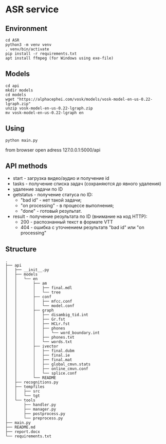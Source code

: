 # ASR service

## Environment
```
cd ASR
python3 -m venv venv
. venv/bin/activate
pip install -r requirements.txt
apt install ffmpeg (for Windows using exe-file)
```


## Models
```
cd api
mkdir models
cd models
wget "https://alphacephei.com/vosk/models/vosk-model-en-us-0.22-lgraph.zip"
unzip vosk-model-en-us-0.22-lgraph.zip
mv vosk-model-en-us-0.22-lgraph en
```

## Using
```
python main.py
```
from browser open adress 127.0.0.1:5000/api

## API methods
* start - загрузка видео/аудио и получение id
* tasks - получение списка задач (сохраняются до явного удаления)
* удаление задачи по ID
* getstatus - получение статуса по ID:
  - "bad id" - нет такой задачи;
  - "on processing" - в процессе выполнения;
  - "done" - готовый результат.
* result - получение результата по ID (внимание на код HTTP):
  - 200 - распознанный текст в формате VTT
  - 404 - ошибка с уточнением результатв "bad id" или "on processing"


## Structure
```
.
├── api
│   ├── __init__.py
│   ├── models
│   │   └── en
│   │       ├── am
│   │       │   ├── final.mdl
│   │       │   └── tree
│   │       ├── conf
│   │       │   ├── mfcc.conf
│   │       │   └── model.conf
│   │       ├── graph
│   │       │   ├── disambig_tid.int
│   │       │   ├── Gr.fst
│   │       │   ├── HCLr.fst
│   │       │   ├── phones
│   │       │   │   └── word_boundary.int
│   │       │   ├── phones.txt
│   │       │   └── words.txt
│   │       ├── ivector
│   │       │   ├── final.dubm
│   │       │   ├── final.ie
│   │       │   ├── final.mat
│   │       │   ├── global_cmvn.stats
│   │       │   ├── online_cmvn.conf
│   │       │   └── splice.conf
│   │       └── README
│   ├── recognitions.py
│   ├── tempfiles
│   │   ├── src
│   │   └── tgt
│   └── tools
│       ├── handler.py
│       ├── manager.py
│       ├── postprocess.py
│       └── preprocess.py
├── main.py
├── README.md
├── report.docx
└── requirements.txt
```
